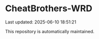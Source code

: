 # CheatBrothers-WRD

Last updated: 2025-06-10 18:51:21

This repository is automatically maintained.

